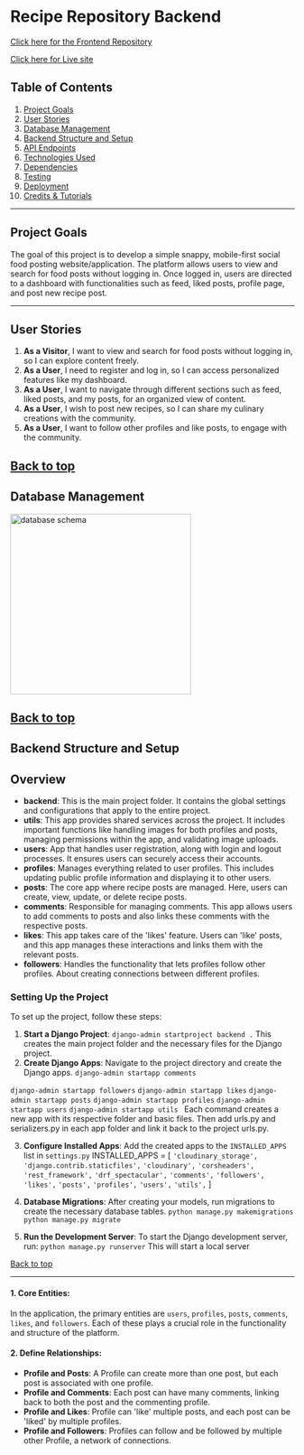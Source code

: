 # Recipe Repository Backend

[Click here for the Frontend Repository](#https://github.com/Moonchichiii/backend_postit_repository)

[Click here for Live site](#)

## Table of Contents

1.  [Project Goals](#project-goals)
2.  [User Stories](#user-stories)
3.  [Database Management](#database-management)
4.  [Backend Structure and Setup](#backend-structure-and-setup)
5.  [API Endpoints](#api-endpoints)
6.  [Technologies Used](#technologies-used)
7.  [Dependencies](#dependencies)
8.  [Testing](#testing)
9.  [Deployment](#deployment)
10.  [Credits & Tutorials](#credits-&-tutorials)

----------

## Project Goals  

The goal of this project is to develop a simple snappy, mobile-first social food posting website/application. 
The platform allows users to view and search for food posts without logging in.
Once logged in, users are directed to a dashboard with functionalities such as feed, liked posts, profile page, and post new recipe post.

----------

## User Stories 

1.  **As a Visitor**, I want to view and search for food posts without logging in, so I can explore content freely.  
2.  **As a User**, I need to register and log in, so I can access personalized features like my dashboard. 
3.  **As a User**, I want to navigate through different sections such as feed, liked posts, and my posts, for an organized view of content.
4.  **As a User**, I wish to post new recipes, so I can share my culinary creations with the community.
5.  **As a User**, I want to follow other profiles and like posts, to engage with the community.

[Back to top](#table-of-contents)
----------

## Database Management



<img src="dbschema" alt="database schema" width="320">


[Back to top](#table-of-contents)
----------

## Backend Structure and Setup

## Overview

-   **backend**: This is the main project folder. It contains the global settings and configurations that apply to the entire project.    
-   **utils**: This app provides shared services across the project. It includes important functions like handling images for both profiles and posts, managing permissions within the app, and validating image uploads.
-   **users**: App that handles user registration, along with login and logout processes. It ensures users can securely access their accounts.    
-   **profiles**: Manages everything related to user profiles. This includes updating public profile information and displaying it to other users.    
-   **posts**: The core app where recipe posts are managed. Here, users can create, view, update, or delete recipe posts.    
-   **comments**: Responsible for managing comments. This app allows users to add comments to posts and also links these comments with the respective posts.    
-   **likes**: This app takes care of the 'likes' feature. Users can 'like' posts, and this app manages these interactions and links them with the relevant posts.    
-   **followers**: Handles the functionality that lets profiles follow other profiles. About creating connections between different profiles.    


### Setting Up the Project
To set up the project, follow these steps:
1.  **Start a Django Project**:
`django-admin startproject backend .`
This creates the main project folder and the necessary files for the Django project.
2.  **Create Django Apps**: Navigate to the project directory and create the Django apps.
`django-admin startapp comments`

`django-admin startapp followers`
`django-admin startapp likes`
`django-admin startapp posts`
`django-admin startapp profiles`
`django-admin startapp users`
`django-admin startapp utils `
Each command creates a new app with its respective folder and basic files.
Then add urls.py and serializers.py in each app folder and link it back to the project urls.py. 

3.  **Configure Installed Apps**: Add the created apps to the `INSTALLED_APPS` list in `settings.py`
INSTALLED_APPS = [
`'cloudinary_storage',`
`'django.contrib.staticfiles',`
`'cloudinary',`
`'corsheaders',`
`'rest_framework',`
`'drf_spectacular',`
`'comments',`
`'followers',`
`'likes',`
`'posts',`
`'profiles',`
`'users',`
`'utils',`
]

4.  **Database Migrations**: After creating your models, run migrations to create the necessary database tables.
`python manage.py makemigrations`
`python manage.py migrate`
5.  **Run the Development Server**: To start the Django development server, run:
`python manage.py runserver`
This will start a local server

[Back to top](#table-of-contents)

----------

#### 1. Core Entities:

In the application, the primary entities are `users`, `profiles`, `posts`, `comments`, `likes`, and `followers`. Each of these plays a crucial role in the functionality and structure of the platform.

#### 2. Define Relationships:

-   **Profile and Posts**: A Profile can create more than one post, but each post is associated with one profile.
-   **Profile and Comments**: Each post can have many comments, linking back to both the post and the commenting profile.
-   **Profile and Likes**: Profile can 'like' multiple posts, and each post can be 'liked' by multiple profiles.
-   **Profile and Followers**: Profiles can follow and be followed by multiple other Profile, a network of connections.